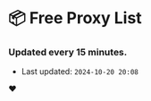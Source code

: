 # :package: Free Proxy List
### Updated every 15 minutes.

- Last updated: `2024-10-20 20:08`

:heart:
